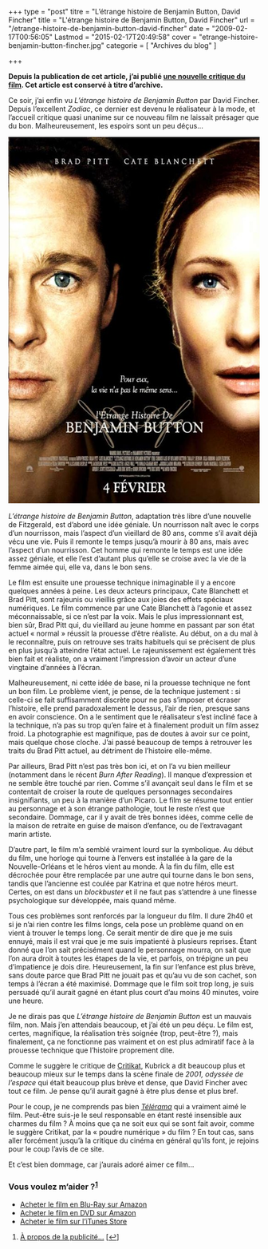 +++
type = "post"
titre = "L&rsquo;étrange histoire de Benjamin Button, David Fincher"
title = "L'étrange histoire de Benjamin Button, David Fincher"
url = "/etrange-histoire-de-benjamin-button-david-fincher"
date = "2009-02-17T00:56:05"
Lastmod = "2015-02-17T20:49:58"
cover = "etrange-histoire-benjamin-button-fincher.jpg"
categorie = [ "Archives du blog" ]

+++

<p><strong>Depuis la publication de cet article, j&rsquo;ai publié <a href="http://voiretmanger.fr/etrange-histoire-benjamin-button-fincher/" title="L’Étrange Histoire de Benjamin Button, David Fincher">une nouvelle critique du film</a>. Cet article est conservé à titre d&rsquo;archive.</strong></p>
<p>Ce soir, j&rsquo;ai enfin vu <em>L&rsquo;étrange histoire de Benjamin Button</em> par David Fincher. Depuis l&rsquo;excellent <em>Zodiac</em>, ce dernier est devenu le réalisateur à la mode, et l&rsquo;accueil critique quasi unanime sur ce nouveau film ne laissait présager que du bon. Malheureusement, les espoirs sont un peu déçus&#8230;</p>
<div style="text-align: justify;"><img class="aligncenter" src="19028560.jpg" border="0" alt="19028560.jpg" width="551" height="734" /></div>
<p><em>L&rsquo;étrange histoire de Benjamin Button</em>, adaptation très libre d&rsquo;une nouvelle de Fitzgerald, est d&rsquo;abord une idée géniale. Un nourrisson naît avec le corps d&rsquo;un nourrisson, mais l&rsquo;aspect d&rsquo;un vieillard de 80 ans, comme s&rsquo;il avait déjà vécu une vie. Puis il remonte le temps jusqu&rsquo;à mourir à 80 ans, mais avec l&rsquo;aspect d&rsquo;un nourrisson. Cet homme qui remonte le temps est une idée assez géniale, et elle l&rsquo;est d&rsquo;autant plus qu&rsquo;elle se croise avec la vie de la femme aimée qui, elle va, dans le bon sens.</p>
<p>Le film est ensuite une prouesse technique inimaginable il y a encore quelques années à peine. Les deux acteurs principaux, Cate Blanchett et Brad Pitt, sont rajeunis ou vieillis grâce aux joies des effets spéciaux numériques. Le film commence par une Cate Blanchett à l&rsquo;agonie et assez méconnaissable, si ce n&rsquo;est par la voix. Mais le plus impressionnant est, bien sûr, Brad Pitt qui, du vieillard au jeune homme en passant par son état actuel &laquo;&nbsp;normal&nbsp;&raquo; réussit la prouesse d&rsquo;être réaliste. Au début, on a du mal à le reconnaître, puis on retrouve ses traits habituels qui se précisent de plus en plus jusqu&rsquo;à atteindre l&rsquo;état actuel. Le rajeunissement est également très bien fait et réaliste, on a vraiment l&rsquo;impression d&rsquo;avoir un acteur d&rsquo;une vingtaine d&rsquo;années à l&rsquo;écran.</p>
<p>Malheureusement, ni cette idée de base, ni la prouesse technique ne font un bon film. Le problème vient, je pense, de la technique justement : si celle-ci se fait suffisamment discrète pour ne pas s&rsquo;imposer et écraser l&rsquo;histoire, elle prend paradoxalement le dessus, l&rsquo;air de rien, presque sans en avoir conscience. On a le sentiment que le réalisateur s&rsquo;est incliné face à la technique, n&rsquo;a pas su trop qu&rsquo;en faire et à finalement produit un film assez froid. La photographie est magnifique, pas de doutes à avoir sur ce point, mais quelque chose cloche. J&rsquo;ai passé beaucoup de temps à retrouver les traits du Brad Pitt actuel, au détriment de l&rsquo;histoire elle-même.</p>
<p>Par ailleurs, Brad Pitt n&rsquo;est pas très bon ici, et on l&rsquo;a vu bien meilleur (notamment dans le récent <em>Burn After Reading</em>). Il manque d&rsquo;expression et ne semble être touché par rien. Comme s’il avançait seul dans le film et se contentait de croiser la route de quelques personnages secondaires insignifiants, un peu à la manière d&rsquo;un Picaro. Le film se résume tout entier au personnage et à son étrange pathologie, tout le reste n&rsquo;est que secondaire. Dommage, car il y avait de très bonnes idées, comme celle de la maison de retraite en guise de maison d&rsquo;enfance, ou de l&rsquo;extravagant marin artiste.</p>
<p>D&rsquo;autre part, le film m&rsquo;a semblé vraiment lourd sur la symbolique. Au début du film, une horloge qui tourne à l&rsquo;envers est installée à la gare de la Nouvelle-Orléans et le héros vient au monde. À la fin du film, elle est décrochée pour être remplacée par une autre qui tourne dans le bon sens, tandis que l&rsquo;ancienne est coulée par Katrina et que notre héros meurt. Certes, on est dans un <em>blockbuster</em> et il ne faut pas s&rsquo;attendre à une finesse psychologique sur développée, mais quand même.</p>
<p>Tous ces problèmes sont renforcés par la longueur du film. Il dure 2h40 et si je n&rsquo;ai rien contre les films longs, cela pose un problème quand on en vient à trouver le temps long. Ce serait mentir de dire que je me suis ennuyé, mais il est vrai que je me suis impatienté à plusieurs reprises. Étant donné que l&rsquo;on sait précisément quand le personnage mourra, on sait que l&rsquo;on aura droit à toutes les étapes de la vie, et parfois, on trépigne un peu d&rsquo;impatience je dois dire. Heureusement, la fin sur l&rsquo;enfance est plus brève, sans doute parce que Brad Pitt ne jouait pas et qu&rsquo;au vu de son cachet, son temps à l&rsquo;écran  a été maximisé. Dommage que le film soit trop long, je suis persuadé qu&rsquo;il aurait gagné en étant plus court d&rsquo;au moins 40 minutes, voire une heure.</p>
<p>
<p>Je ne dirais pas que <em>L&rsquo;étrange histoire de Benjamin Button</em> est un mauvais film, non. Mais j&rsquo;en attendais beaucoup, et j&rsquo;ai été un peu déçu. Le film est, certes, magnifique, la réalisation très soignée (trop, peut-être ?), mais finalement, ça ne fonctionne pas vraiment et on est plus admiratif face à la prouesse technique que l&rsquo;histoire proprement dite.</p>
<p>Comme le suggère le critique de <a href="http://www.critikat.com/L-Etrange-Histoire-de-Benjamin.html">Critikat</a>, Kubrick a dit beaucoup plus et beaucoup mieux sur le temps dans la scène finale de <em>2001, odyssée de l&rsquo;espace</em> qui était beaucoup plus brève et dense, que David Fincher avec tout ce film. Je pense qu&rsquo;il aurait gagné à être plus dense et plus bref.</p>
<p>Pour le coup, je ne comprends pas bien <em><a href="http://www.telerama.fr/cinema/films/l-etrange-histoire-de-benjamin-button,372007,critique.php">Télérama</a></em> qui a vraiment aimé le film. Peut-être suis-je le seul responsable en étant resté insensible aux charmes du film ? À moins que ça ne soit eux qui se sont fait avoir, comme le suggère Critikat, par la &laquo;&nbsp;poudre numérique&nbsp;&raquo; du film ? En tout cas, sans aller forcément jusqu&rsquo;à la critique du cinéma en général qu&rsquo;ils font, je rejoins pour le coup l&rsquo;avis de ce site.</p>
<p>Et c&rsquo;est bien dommage, car j&rsquo;aurais adoré aimer ce film&#8230;</p>
<div class="amazon">
<h3>Vous voulez m&rsquo;aider ?<sup><a href="#footnote_0_1208" id="identifier_0_1208" class="footnote-link footnote-identifier-link" title="&Agrave; propos de la publicit&eacute;&hellip;">1</a></sup></h3>
<ul>
<li><a href="http://www.amazon.fr/gp/product/B001Q9EKGO/ref=as_li_ss_tl?ie=UTF8&#038;tag=leblogdenic07-21&#038;linkCode=as2&#038;camp=1642&#038;creative=19458&#038;creativeASIN=B001Q9EKGO">Acheter le film en Blu-Ray sur Amazon</a></li>
<li><a href="http://www.amazon.fr/gp/product/B001Q9EKGE/ref=as_li_ss_tl?ie=UTF8&#038;tag=leblogdenic07-21&#038;linkCode=as2&#038;camp=1642&#038;creative=19458&#038;creativeASIN=B001Q9EKGE">Acheter le film en DVD sur Amazon</a></li>
<li><a href="http://itunes.apple.com/fr/movie/letrange-histoire-benjamin/id384826485">Acheter le film sur l&rsquo;iTunes Store</a></li>
</ul>
</div>
<ol class="footnotes"><li id="footnote_0_1208" class="footnote"><a href="http://voiretmanger.fr/soutien/">À propos de la publicité…</a> [<a href="#identifier_0_1208" class="footnote-link footnote-back-link">&#8617;</a>]</li></ol>
